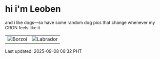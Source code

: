 # hi i'm Leoben

and i like dogs—so have some random dog pics that change whenever my CRON feels like it

|  |  |
|--------|----------|
| ![Borzoi](https://random-dog-vercel.vercel.app/api/random-borzoi?v=1757284346) | ![Labrador](https://random-dog-vercel.vercel.app/api/random-labrador?v=1757284346) |

Last updated: 2025-09-08 06:32 PHT

